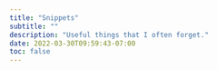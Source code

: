 ```yaml
---
title: "Snippets"
subtitle: ""
description: "Useful things that I often forget."
date: 2022-03-30T09:59:43-07:00
toc: false
---
```

